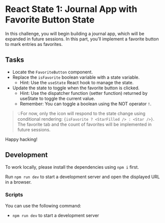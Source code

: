  # React State 1: Journal App with Favorite Button State

In this challenge, you will begin building a journal app, which will be expanded in future sessions. In this part, you’ll implement a favorite button to mark entries as favorites.

## Tasks

- Locate the `FavoriteButton` component.
- Replace the `isFavorite` boolean variable with a state variable.
  - Hint: Use the `useState` React hook to manage the state.
- Update the state to toggle when the favorite button is clicked.
  - Hint: Use the dispatcher function (setter function) returned by useState to toggle the current value.
  - Remember: You can toggle a boolean using the NOT operator `!`.

> 💡For now, only the icon will respond to the state change using conditional rendering:
`{isFavorite ? <StarFilled /> : <Star />}`. The favorite tab and the count of favorites will be implemented in future sessions.

Happy hacking!

## Development

To work locally, please install the dependencies using `npm i` first.

Run `npm run dev` to start a development server and open the displayed URL in a browser.

### Scripts

You can use the following command:

- `npm run dev` to start a development server
